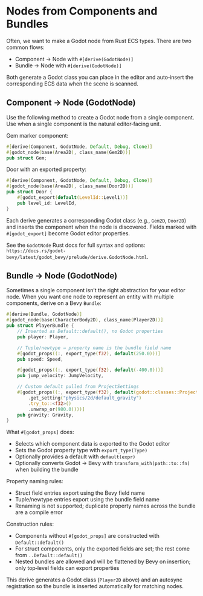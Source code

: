 # Nodes from Components and Bundles

Often, we want to make a Godot node from Rust ECS types. There are two common flows:

- Component → Node with `#[derive(GodotNode)]`
- Bundle → Node with `#[derive(GodotNode)]`

Both generate a Godot class you can place in the editor and auto‑insert the corresponding ECS data when the scene is scanned.

## Component → Node (GodotNode)

Use the following method to create a Godot node from a single component. Use when a single component is the natural editor‑facing unit.

Gem marker component:

```rust
#[derive(Component, GodotNode, Default, Debug, Clone)]
#[godot_node(base(Area2D), class_name(Gem2D))]
pub struct Gem;
```

Door with an exported property:

```rust
#[derive(Component, GodotNode, Default, Debug, Clone)]
#[godot_node(base(Area2D), class_name(Door2D))]
pub struct Door {
    #[godot_export(default(LevelId::Level1))]
    pub level_id: LevelId,
}
```

Each derive generates a corresponding Godot class (e.g., `Gem2D`, `Door2D`) and inserts the component when the node is discovered. Fields marked with `#[godot_export]` become Godot editor properties.

See the `GodotNode` Rust docs for full syntax and options: `https://docs.rs/godot-bevy/latest/godot_bevy/prelude/derive.GodotNode.html`.

## Bundle → Node (GodotNode)

Sometimes a single component isn’t the right abstraction for your editor node. When you want one node to represent an entity with multiple components, derive on a Bevy `Bundle`:

```rust
#[derive(Bundle, GodotNode)]
#[godot_node(base(CharacterBody2D), class_name(Player2D))]
pub struct PlayerBundle {
    // Inserted as Default::default(), no Godot properties
    pub player: Player,

    // Tuple/newtype → property name is the bundle field name
    #[godot_props((:, export_type(f32), default(250.0)))]
    pub speed: Speed,

    #[godot_props((:, export_type(f32), default(-400.0)))]
    pub jump_velocity: JumpVelocity,

    // Custom default pulled from ProjectSettings
    #[godot_props((:, export_type(f32), default(godot::classes::ProjectSettings::singleton()
        .get_setting("physics/2d/default_gravity")
        .try_to::<f32>()
        .unwrap_or(980.0))))]
    pub gravity: Gravity,
}
```

What `#[godot_props]` does:

- Selects which component data is exported to the Godot editor
- Sets the Godot property type with `export_type(Type)`
- Optionally provides a default with `default(expr)`
- Optionally converts Godot → Bevy with `transform_with(path::to::fn)` when building the bundle

Property naming rules:

- Struct field entries export using the Bevy field name
- Tuple/newtype entries export using the bundle field name
- Renaming is not supported; duplicate property names across the bundle are a compile error

Construction rules:

- Components without `#[godot_props]` are constructed with `Default::default()`
- For struct components, only the exported fields are set; the rest come from `..Default::default()`
- Nested bundles are allowed and will be flattened by Bevy on insertion; only top‑level fields can export properties

This derive generates a Godot class (`Player2D` above) and an autosync registration so the bundle is inserted automatically for matching nodes.
